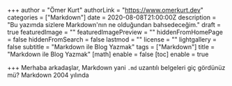 +++
author = "Ömer Kurt"
authorLink = "https://www.omerkurt.dev"
categories = ["Markdown"]
date = 2020-08-08T21:00:00Z
description = "Bu yazımda sizlere Markdown'nın ne olduğundan bahsedeceğim."
draft = true
featuredImage = ""
featuredImagePreview = ""
hiddenFromHomePage = false
hiddenFromSearch = false
lastmod = ""
license = ""
lightgallery = false
subtitle = "Markdown ile Blog Yazmak"
tags = ["Markdown"]
title = "Markdown ile Blog Yazmak"
[math]
enable = false
[toc]
enable = true

+++
Merhaba arkadaşlar, Markdown yani `.md` uzantılı belgeleri giç gördünüz mü? Markdown 2004 yılında 